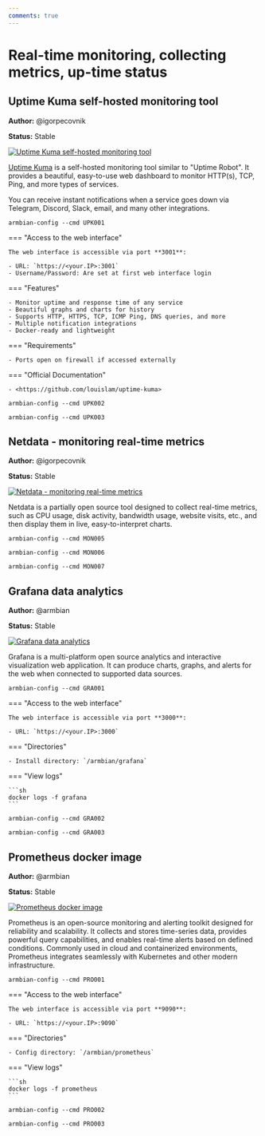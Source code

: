 ```yaml
---
comments: true
---
```


# Real-time monitoring, collecting metrics, up-time status

## Uptime Kuma self-hosted monitoring tool

**Author:** @igorpecovnik

**Status:** Stable


<!--- section image START from tools/include/images/UPK001.webp --->
[![Uptime Kuma self-hosted monitoring tool](/images/UPK001.webp)](#)
<!--- section image STOP from tools/include/images/UPK001.webp --->


<!--- header START from tools/include/markdown/UPK001-header.md --->
[Uptime Kuma](https://github.com/louislam/uptime-kuma) is a self-hosted monitoring tool similar to \"Uptime Robot\". 
It provides a beautiful, easy-to-use web dashboard to monitor HTTP(s), TCP, Ping, and more types of services.

You can receive instant notifications when a service goes down via Telegram, Discord, Slack, email, and many other integrations.

<!--- header STOP from tools/include/markdown/UPK001-header.md --->


~~~ custombash title="Uptime Kuma self-hosted monitoring tool:"
armbian-config --cmd UPK001
~~~


<!--- footer START from tools/include/markdown/UPK001-footer.md --->
=== "Access to the web interface"

    The web interface is accessible via port **3001**:

    - URL: `https://<your.IP>:3001`
    - Username/Password: Are set at first web interface login

=== "Features"

    - Monitor uptime and response time of any service
    - Beautiful graphs and charts for history
    - Supports HTTP, HTTPS, TCP, ICMP Ping, DNS queries, and more
    - Multiple notification integrations
    - Docker-ready and lightweight

=== "Requirements"

    - Ports open on firewall if accessed externally

=== "Official Documentation"

    - <https://github.com/louislam/uptime-kuma>

<!--- footer STOP from tools/include/markdown/UPK001-footer.md --->


~~~ custombash title="Uptime Kuma remove:"
armbian-config --cmd UPK002
~~~


~~~ custombash title="Uptime Kuma purge with data folder:"
armbian-config --cmd UPK003
~~~

## Netdata - monitoring real-time metrics

**Author:** @igorpecovnik

**Status:** Stable


<!--- section image START from tools/include/images/MON005.png --->
[![Netdata - monitoring real-time metrics](/images/MON005.png)](#)
<!--- section image STOP from tools/include/images/MON005.png --->


<!--- header START from tools/include/markdown/MON005-header.md --->
Netdata is a partially open source tool designed to collect real-time metrics, such as CPU usage, disk activity, bandwidth usage, website visits, etc., and then display them in live, easy-to-interpret charts.

<!--- header STOP from tools/include/markdown/MON005-header.md --->


~~~ custombash title="Netdata - monitoring real-time metrics:"
armbian-config --cmd MON005
~~~


~~~ custombash title="Netdata remove:"
armbian-config --cmd MON006
~~~


~~~ custombash title="Netdata purge with data folder:"
armbian-config --cmd MON007
~~~

## Grafana data analytics

**Author:** @armbian

**Status:** Stable


<!--- section image START from tools/include/images/GRA001.png --->
[![Grafana data analytics](/images/GRA001.png)](#)
<!--- section image STOP from tools/include/images/GRA001.png --->


<!--- header START from tools/include/markdown/GRA001-header.md --->
Grafana is a multi-platform open source analytics and interactive visualization web application. It can produce charts, graphs, and alerts for the web when connected to supported data sources.
<!--- header STOP from tools/include/markdown/GRA001-header.md --->


~~~ custombash title="Grafana data analytics:"
armbian-config --cmd GRA001
~~~


<!--- footer START from tools/include/markdown/GRA001-footer.md --->
=== "Access to the web interface"

    The web interface is accessible via port **3000**:

    - URL: `https://<your.IP>:3000`

=== "Directories"

    - Install directory: `/armbian/grafana`

=== "View logs"

    ```sh
    docker logs -f grafana
    ```

<!--- footer STOP from tools/include/markdown/GRA001-footer.md --->


~~~ custombash title="Grafana remove:"
armbian-config --cmd GRA002
~~~


~~~ custombash title="Grafana purge with data folder:"
armbian-config --cmd GRA003
~~~

## Prometheus docker image

**Author:** @armbian

**Status:** Stable


<!--- section image START from tools/include/images/PRO001.png --->
[![Prometheus docker image](/images/PRO001.png)](#)
<!--- section image STOP from tools/include/images/PRO001.png --->


<!--- header START from tools/include/markdown/PRO001-header.md --->
Prometheus is an open-source monitoring and alerting toolkit designed for reliability and scalability. It collects and stores time-series data, provides powerful query capabilities, and enables real-time alerts based on defined conditions. Commonly used in cloud and containerized environments, Prometheus integrates seamlessly with Kubernetes and other modern infrastructure.

<!--- header STOP from tools/include/markdown/PRO001-header.md --->


~~~ custombash title="Prometheus docker image:"
armbian-config --cmd PRO001
~~~


<!--- footer START from tools/include/markdown/PRO001-footer.md --->
=== "Access to the web interface"

    The web interface is accessible via port **9090**:

    - URL: `https://<your.IP>:9090`

=== "Directories"

    - Config directory: `/armbian/prometheus`

=== "View logs"

    ```sh
    docker logs -f prometheus
    ```

<!--- footer STOP from tools/include/markdown/PRO001-footer.md --->


~~~ custombash title="Prometheus remove:"
armbian-config --cmd PRO002
~~~


~~~ custombash title="Prometheus purge with data folder:"
armbian-config --cmd PRO003
~~~
